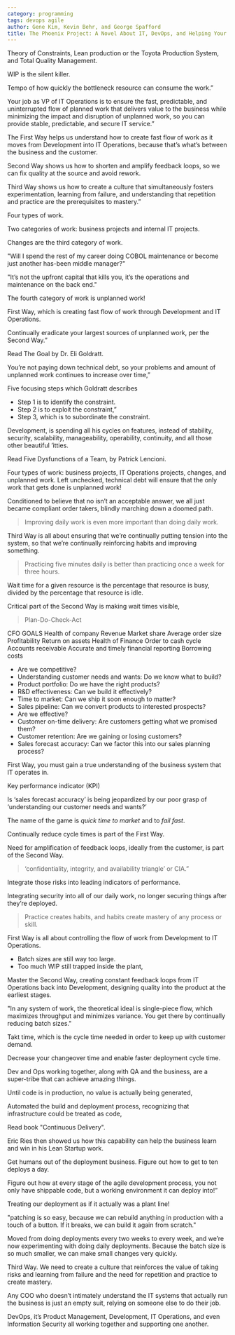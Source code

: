```yaml
---
category: programming
tags: devops agile
author: Gene Kim, Kevin Behr, and George Spafford
title: The Phoenix Project: A Novel About IT, DevOps, and Helping Your Business Win
---
```


Theory of Constraints, Lean production or the Toyota Production System, and
Total Quality Management.

WIP is the silent killer.

Tempo of how quickly the bottleneck resource can consume the work.”

Your job as VP of IT Operations is to ensure the fast, predictable, and
uninterrupted flow of planned work that delivers value to the business while
minimizing the impact and disruption of unplanned work, so you can provide
stable, predictable, and secure IT service.”

The First Way helps us understand how to create fast flow of work as it moves
from Development into IT Operations, because that’s what’s between the business
and the customer.

Second Way shows us how to shorten and amplify feedback loops, so we can fix
quality at the source and avoid rework.

Third Way shows us how to create a culture that simultaneously fosters
experimentation, learning from failure, and understanding that repetition and
practice are the prerequisites to mastery.”

Four types of work.

Two categories of work: business projects and internal IT projects.

Changes are the third category of work.

"Will I spend the rest of my career doing COBOL maintenance or become just
another has-been middle manager?"

"It’s not the upfront capital that kills you, it’s the operations and
maintenance on the back end."

The fourth category of work is unplanned work!

First Way, which is creating fast flow of work through Development and IT
Operations.

Continually eradicate your largest sources of unplanned work, per the Second
Way.”

Read The Goal by Dr. Eli Goldratt.

You’re not paying down technical debt, so your problems and amount of unplanned
work continues to increase over time,”

Five focusing steps which Goldratt describes
- Step 1 is to identify the constraint.
- Step 2 is to exploit the constraint,”
- Step 3, which is to subordinate the constraint.

Development, is spending all his cycles on features, instead of stability,
security, scalability, manageability, operability, continuity, and all those
other beautiful ’itties.

Read Five Dysfunctions of a Team, by Patrick Lencioni.

Four types of work: business projects, IT Operations projects, changes, and
unplanned work. Left unchecked, technical debt will ensure that the only work
that gets done is unplanned work!

Conditioned to believe that no isn’t an acceptable answer, we all just became
compliant order takers, blindly marching down a doomed path.

> Improving daily work is even more important than doing daily work.

Third Way is all about ensuring that we’re continually putting tension into the
system, so that we’re continually reinforcing habits and improving something.

> Practicing five minutes daily is better than practicing once a week for three hours.

Wait time for a given resource is the percentage that resource is busy, divided
by the percentage that resource is idle.

Critical part of the Second Way is making wait times visible,

> Plan-Do-Check-Act

CFO GOALS Health of company Revenue Market share Average order size
Profitability Return on assets Health of Finance Order to cash cycle Accounts
receivable Accurate and timely financial reporting Borrowing costs

- Are we competitive?
- Understanding customer needs and wants: Do we know what to build?
- Product portfolio: Do we have the right products?
- R&D effectiveness: Can we build it effectively?
- Time to market: Can we ship it soon enough to matter?
- Sales pipeline: Can we convert products to interested prospects?
- Are we effective?
- Customer on-time delivery: Are customers getting what we promised them?
- Customer retention: Are we gaining or losing customers?
- Sales forecast accuracy: Can we factor this into our sales planning process?

First Way, you must gain a true understanding of the business system that IT
operates in.

Key performance indicator (KPI)

Is ‘sales forecast accuracy’ is being jeopardized by our poor grasp of
‘understanding our customer needs and wants?’

The name of the game is *quick time to market* and to *fail fast*.

Continually reduce cycle times is part of the First Way.

Need for amplification of feedback loops, ideally from the customer, is part of
the Second Way.

> ‘confidentiality, integrity, and availability triangle’ or CIA.”

Integrate those risks into leading indicators of performance.

Integrating security into all of our daily work, no longer securing things
after they’re deployed.

> Practice creates habits, and habits create mastery of any process or skill.

First Way is all about controlling the flow of work from Development to IT
Operations.
- Batch sizes are still way too large.
- Too much WIP still trapped inside the plant,

Master the Second Way, creating constant feedback loops from IT Operations back
into Development, designing quality into the product at the earliest stages.

"In any system of work, the theoretical ideal is single-piece flow, which
maximizes throughput and minimizes variance. You get there by continually
reducing batch sizes."

Takt time, which is the cycle time needed in order to keep up with customer
demand.

Decrease your changeover time and enable faster deployment cycle time.

Dev and Ops working together, along with QA and the business, are a super-tribe
that can achieve amazing things.

Until code is in production, no value is actually being generated,

Automated the build and deployment process, recognizing that infrastructure
could be treated as code,

Read book "Continuous Delivery".

Eric Ries then showed us how this capability can help the business learn and
win in his Lean Startup work.

Get humans out of the deployment business. Figure out how to get to ten deploys
a day.

Figure out how at every stage of the agile development process, you not only
have shippable code, but a working environment it can deploy into!”

Treating our deployment as if it actually was a plant line!

"patching is so easy, because we can rebuild anything in production with a
touch of a button. If it breaks, we can build it again from scratch."

Moved from doing deployments every two weeks to every week, and we’re now
experimenting with doing daily deployments. Because the batch size is so much
smaller, we can make small changes very quickly.

Third Way. We need to create a culture that reinforces the value of taking
risks and learning from failure and the need for repetition and practice to
create mastery.

Any COO who doesn’t intimately understand the IT systems that actually run the
business is just an empty suit, relying on someone else to do their job.

DevOps, it’s Product Management, Development, IT Operations, and even
Information Security all working together and supporting one another.



